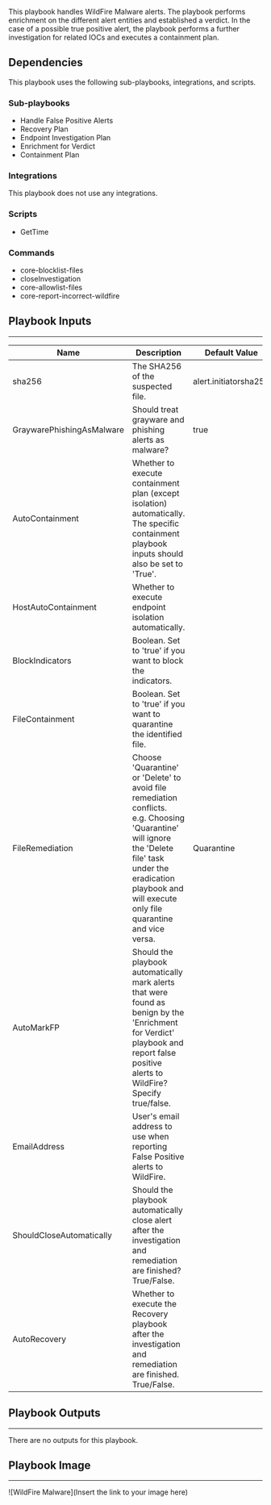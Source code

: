 This playbook handles WildFire Malware alerts.
The playbook performs enrichment on the different alert entities and established a verdict.
In the case of a possible true positive alert, the playbook performs a further investigation for related IOCs and executes a containment plan.

## Dependencies
This playbook uses the following sub-playbooks, integrations, and scripts.

### Sub-playbooks
* Handle False Positive Alerts
* Recovery Plan
* Endpoint Investigation Plan
* Enrichment for Verdict
* Containment Plan

### Integrations
This playbook does not use any integrations.

### Scripts
* GetTime

### Commands
* core-blocklist-files
* closeInvestigation
* core-allowlist-files
* core-report-incorrect-wildfire

## Playbook Inputs
---

| **Name** | **Description** | **Default Value** | **Required** |
| --- | --- | --- | --- |
| sha256 | The SHA256 of the suspected file. | alert.initiatorsha256 | Optional |
| GraywarePhishingAsMalware | Should treat grayware and phishing alerts as malware? | true | Optional |
| AutoContainment | Whether to execute containment plan \(except isolation\) automatically.<br/>The specific containment playbook inputs should also be set to 'True'. |  | Optional |
| HostAutoContainment | Whether to execute endpoint isolation automatically. |  | Optional |
| BlockIndicators | Boolean. Set to 'true' if you want to block the indicators. |  | Optional |
| FileContainment | Boolean. Set to 'true' if you want to quarantine the identified file. |  | Optional |
| FileRemediation | Choose 'Quarantine' or 'Delete'  to avoid file remediation conflicts. <br/>e.g. Choosing 'Quarantine' will ignore the 'Delete file' task under the eradication playbook and will execute only file quarantine and vice versa. | Quarantine | Optional |
| AutoMarkFP | Should the playbook automatically mark alerts that were found as benign by the 'Enrichment for Verdict' playbook and report false positive alerts to WildFire? Specify true/false. |  | Optional |
| EmailAddress | User's email address to use when reporting False Positive alerts to WildFire. |  | Optional |
| ShouldCloseAutomatically | Should the playbook automatically close alert after the investigation and remediation are finished? True/False. |  | Optional |
| AutoRecovery | Whether to execute the Recovery playbook after the investigation and remediation are finished. True/False. |  | Optional |

## Playbook Outputs
---
There are no outputs for this playbook.

## Playbook Image
---
![WildFire Malware](Insert the link to your image here)